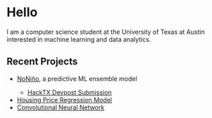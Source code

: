 <h1>Hello</h1>
<p>I am a computer science student at the University of Texas at Austin interested in machine learning and data analytics.</p>
<h2>Recent Projects</h2>
<ul>
  <li><a href="https://github.com/Retrospek/NoNino">NoNiño</a>, a predictive ML ensemble model</li>
    <ul>
    <li><a href="https://devpost.com/software/nonino"/>HackTX Devpost Submission</li>
    </ul>

  <li><a href="https://github.com/victoriareddy/neural-network-regression">Housing Price Regression Model</li>
    <li><a href="https://github.com/victoriareddy/CNN"/>Convolutional Neural Network</li>
</ul>
